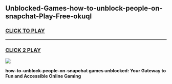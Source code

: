 
## Unblocked-Games-how-to-unblock-people-on-snapchat-Play-Free-okuql
<h3>
<a href="https://premium76.site?title=how-to-unblock-people-on-snapchat&ref=10A">CLICK TO PLAY</a></h3>
<hr>

<h3>
<a href="https://premium76.site?title=how-to-unblock-people-on-snapchat&ref=10A">CLICK 2 PLAY</a>
  
</h3>

<a href="https://premium76.site?title=how-to-unblock-people-on-snapchat&ref=10A"><img src="https://clearcache.store/games.png"></a>


**how-to-unblock-people-on-snapchat games unblocked: Your Gateway to Fun and Accessible Online Gaming**
